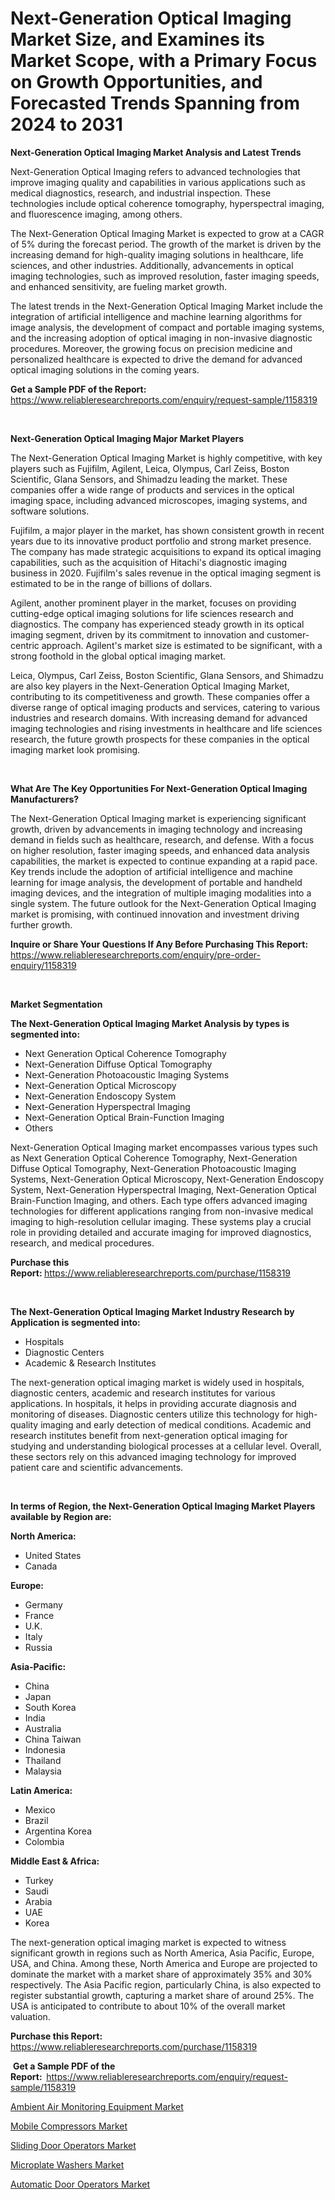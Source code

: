 <p><h1>Next-Generation Optical Imaging Market Size, and Examines its Market Scope, with a Primary Focus on Growth Opportunities, and Forecasted Trends Spanning from 2024 to 2031</h1></p><p><strong>Next-Generation Optical Imaging Market Analysis and Latest Trends</strong></p>
<p><p>Next-Generation Optical Imaging refers to advanced technologies that improve imaging quality and capabilities in various applications such as medical diagnostics, research, and industrial inspection. These technologies include optical coherence tomography, hyperspectral imaging, and fluorescence imaging, among others.</p><p>The Next-Generation Optical Imaging Market is expected to grow at a CAGR of 5% during the forecast period. The growth of the market is driven by the increasing demand for high-quality imaging solutions in healthcare, life sciences, and other industries. Additionally, advancements in optical imaging technologies, such as improved resolution, faster imaging speeds, and enhanced sensitivity, are fueling market growth.</p><p>The latest trends in the Next-Generation Optical Imaging Market include the integration of artificial intelligence and machine learning algorithms for image analysis, the development of compact and portable imaging systems, and the increasing adoption of optical imaging in non-invasive diagnostic procedures. Moreover, the growing focus on precision medicine and personalized healthcare is expected to drive the demand for advanced optical imaging solutions in the coming years.</p></p>
<p><strong>Get a Sample PDF of the Report:&nbsp;</strong> <a href="https://www.reliableresearchreports.com/enquiry/request-sample/1158319">https://www.reliableresearchreports.com/enquiry/request-sample/1158319</a></p>
<p>&nbsp;</p>
<p><strong>Next-Generation Optical Imaging Major Market Players</strong></p>
<p><p>The Next-Generation Optical Imaging Market is highly competitive, with key players such as Fujifilm, Agilent, Leica, Olympus, Carl Zeiss, Boston Scientific, Glana Sensors, and Shimadzu leading the market. These companies offer a wide range of products and services in the optical imaging space, including advanced microscopes, imaging systems, and software solutions.</p><p>Fujifilm, a major player in the market, has shown consistent growth in recent years due to its innovative product portfolio and strong market presence. The company has made strategic acquisitions to expand its optical imaging capabilities, such as the acquisition of Hitachi's diagnostic imaging business in 2020. Fujifilm's sales revenue in the optical imaging segment is estimated to be in the range of billions of dollars.</p><p>Agilent, another prominent player in the market, focuses on providing cutting-edge optical imaging solutions for life sciences research and diagnostics. The company has experienced steady growth in its optical imaging segment, driven by its commitment to innovation and customer-centric approach. Agilent's market size is estimated to be significant, with a strong foothold in the global optical imaging market.</p><p>Leica, Olympus, Carl Zeiss, Boston Scientific, Glana Sensors, and Shimadzu are also key players in the Next-Generation Optical Imaging Market, contributing to its competitiveness and growth. These companies offer a diverse range of optical imaging products and services, catering to various industries and research domains. With increasing demand for advanced imaging technologies and rising investments in healthcare and life sciences research, the future growth prospects for these companies in the optical imaging market look promising.</p></p>
<p>&nbsp;</p>
<p><strong>What Are The Key Opportunities For Next-Generation Optical Imaging Manufacturers?</strong></p>
<p><p>The Next-Generation Optical Imaging market is experiencing significant growth, driven by advancements in imaging technology and increasing demand in fields such as healthcare, research, and defense. With a focus on higher resolution, faster imaging speeds, and enhanced data analysis capabilities, the market is expected to continue expanding at a rapid pace. Key trends include the adoption of artificial intelligence and machine learning for image analysis, the development of portable and handheld imaging devices, and the integration of multiple imaging modalities into a single system. The future outlook for the Next-Generation Optical Imaging market is promising, with continued innovation and investment driving further growth.</p></p>
<p><strong>Inquire or Share Your Questions If Any Before Purchasing This Report:</strong> <a href="https://www.reliableresearchreports.com/enquiry/pre-order-enquiry/1158319">https://www.reliableresearchreports.com/enquiry/pre-order-enquiry/1158319</a></p>
<p>&nbsp;</p>
<p><strong>Market Segmentation</strong></p>
<p><strong>The Next-Generation Optical Imaging Market Analysis by types is segmented into:</strong></p>
<p><ul><li>Next Generation Optical Coherence Tomography</li><li>Next-Generation Diffuse Optical Tomography</li><li>Next-Generation Photoacoustic Imaging Systems</li><li>Next-Generation Optical Microscopy</li><li>Next-Generation Endoscopy System</li><li>Next-Generation Hyperspectral Imaging</li><li>Next-Generation Optical Brain-Function Imaging</li><li>Others</li></ul></p>
<p><p>Next-Generation Optical Imaging market encompasses various types such as Next Generation Optical Coherence Tomography, Next-Generation Diffuse Optical Tomography, Next-Generation Photoacoustic Imaging Systems, Next-Generation Optical Microscopy, Next-Generation Endoscopy System, Next-Generation Hyperspectral Imaging, Next-Generation Optical Brain-Function Imaging, and others. Each type offers advanced imaging technologies for different applications ranging from non-invasive medical imaging to high-resolution cellular imaging. These systems play a crucial role in providing detailed and accurate imaging for improved diagnostics, research, and medical procedures.</p></p>
<p><strong>Purchase this Report:&nbsp;</strong><a href="https://www.reliableresearchreports.com/purchase/1158319">https://www.reliableresearchreports.com/purchase/1158319</a></p>
<p>&nbsp;</p>
<p><strong>The Next-Generation Optical Imaging Market Industry Research by Application is segmented into:</strong></p>
<p><ul><li>Hospitals</li><li>Diagnostic Centers</li><li>Academic & Research Institutes</li></ul></p>
<p><p>The next-generation optical imaging market is widely used in hospitals, diagnostic centers, academic and research institutes for various applications. In hospitals, it helps in providing accurate diagnosis and monitoring of diseases. Diagnostic centers utilize this technology for high-quality imaging and early detection of medical conditions. Academic and research institutes benefit from next-generation optical imaging for studying and understanding biological processes at a cellular level. Overall, these sectors rely on this advanced imaging technology for improved patient care and scientific advancements.</p></p>
<p>&nbsp;</p>
<p><strong>In terms of Region, the Next-Generation Optical Imaging Market Players available by Region are:</strong></p>
<p>
    <p> <strong> North America: </strong>
        <ul>
            <li>United States</li>
            <li>Canada</li>
        </ul>
        </p> 
    <p> <strong> Europe: </strong>
        <ul>
            <li>Germany</li>
            <li>France</li>
            <li>U.K.</li>
            <li>Italy</li>
            <li>Russia</li>
        </ul>
        </p> 
    <p> <strong> Asia-Pacific: </strong>
        <ul>
            <li>China</li>
            <li>Japan</li>
            <li>South Korea</li>
            <li>India</li>
            <li>Australia</li>
            <li>China Taiwan</li>
            <li>Indonesia</li>
            <li>Thailand</li>
            <li>Malaysia</li>
        </ul>
        </p> 
    <p> <strong> Latin America: </strong>
        <ul>
            <li>Mexico</li>
            <li>Brazil</li>
            <li>Argentina Korea</li>
            <li>Colombia</li>
        </ul>
        </p> 
    <p> <strong> Middle East & Africa: </strong>
        <ul>
            <li>Turkey</li>
            <li>Saudi</li>
            <li>Arabia</li>
            <li>UAE</li>
            <li>Korea</li>
        </ul>
    </p>
    </p>
<p><p>The next-generation optical imaging market is expected to witness significant growth in regions such as North America, Asia Pacific, Europe, USA, and China. Among these, North America and Europe are projected to dominate the market with a market share of approximately 35% and 30% respectively. The Asia Pacific region, particularly China, is also expected to register substantial growth, capturing a market share of around 25%. The USA is anticipated to contribute to about 10% of the overall market valuation.</p></p>
<p><strong>Purchase this Report: </strong><a href="https://www.reliableresearchreports.com/purchase/1158319">https://www.reliableresearchreports.com/purchase/1158319</a></p>
<p>&nbsp;<strong>Get a Sample PDF of the Report:&nbsp;&nbsp;</strong><a href="https://www.reliableresearchreports.com/enquiry/request-sample/1158319">https://www.reliableresearchreports.com/enquiry/request-sample/1158319</a></p>
<p><strong></strong></p>
<p><p><a href="https://medium.com/p/ee215d92feaf/edit">Ambient Air Monitoring Equipment Market</a></p><p><a href="https://medium.com/p/812772dc3b24/edit">Mobile Compressors Market</a></p><p><a href="https://medium.com/p/b31bb67a7cae/edit">Sliding Door Operators Market</a></p><p><a href="https://medium.com/p/66436d920d9f/edit">Microplate Washers Market</a></p><p><a href="https://medium.com/p/a77030401a1c/edit">Automatic Door Operators Market</a></p></p>